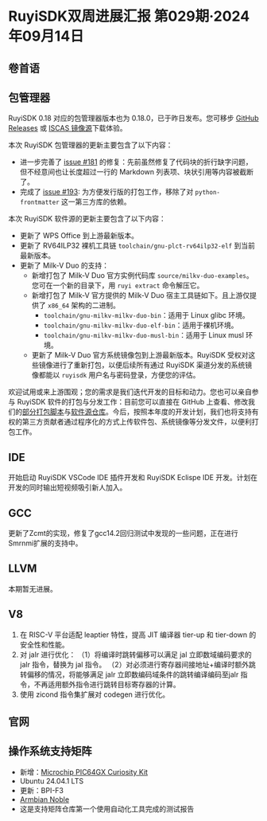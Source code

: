 # RuyiSDK双周进展汇报  第029期·2024年09月14日

## 卷首语

## 包管理器

RuyiSDK 0.18 对应的包管理器版本也为 0.18.0，已于昨日发布。您可移步
[GitHub Releases][ruyi-0.18.0-gh] 或 [ISCAS 镜像源][ruyi-0.18.0-iscas]下载体验。

[ruyi-0.18.0-gh]: https://github.com/ruyisdk/ruyi/releases/tag/0.18.0
[ruyi-0.18.0-iscas]: https://mirror.iscas.ac.cn/ruyisdk/ruyi/releases/0.18.0/

本次 RuyiSDK 包管理器的更新主要包含了以下内容：

* 进一步完善了 [issue #181] 的修复：先前虽然修复了代码块的折行缺字问题，但不经意间也让长度超过一行的
  Markdown 列表项、块状引用等内容被截断了。
* 完成了 [issue #193]: 为方便发行版的打包工作，移除了对 `python-frontmatter` 这一第三方库的依赖。

[issue #181]: https://github.com/ruyisdk/ruyi/issues/181
[issue #193]: https://github.com/ruyisdk/ruyi/issues/193

本次 RuyiSDK 软件源的更新主要包含了以下内容：

* 更新了 WPS Office 到上游最新版本。
* 更新了 RV64ILP32 裸机工具链 `toolchain/gnu-plct-rv64ilp32-elf` 到当前最新版本。
* 更新了 Milk-V Duo 的支持：
    * 新增打包了 Milk-V Duo 官方实例代码库 `source/milkv-duo-examples`。您可在一个新的目录下，用 `ruyi extract` 命令解压它。
    * 新增打包了 Milk-V 官方提供的 Milk-V Duo 宿主工具链如下。且上游仅提供了 `x86_64` 架构的二进制。
        * `toolchain/gnu-milkv-milkv-duo-bin`：适用于 Linux glibc 环境。
        * `toolchain/gnu-milkv-milkv-duo-elf-bin`：适用于裸机环境。
        * `toolchain/gnu-milkv-milkv-duo-musl-bin`：适用于 Linux musl 环境。
    * 更新了 Milk-V Duo 官方系统镜像包到上游最新版本。RuyiSDK 受权对这些镜像进行了重新打包，以便后续所有通过
      RuyiSDK 渠道分发的系统镜像都能以 `ruyisdk` 用户名与密码登录，方便您的评估。

欢迎试用或来上游围观；您的需求是我们迭代开发的目标和动力。您也可以亲自参与
RuyiSDK 软件的打包与分发工作：目前您可以直接在 GitHub 上查看、修改我们的[部分打包脚本](https://github.com/ruyisdk/ruyici)与[软件源仓库](https://github.com/ruyisdk/packages-index)。今后，按照本年度的开发计划，我们也将支持有权的第三方贡献者通过程序化的方式上传软件包、系统镜像等分发文件，以便利打包工作。

## IDE
开始启动 RuyiSDK VSCode IDE 插件开发和 RuyiSDK Eclispe IDE 开发。计划在开发的同时输出短视频吸引新人加入。

## GCC

更新了Zcmt的实现，修复了gcc14.2回归测试中发现的一些问题，正在进行Smrnmi扩展的支持中。

## LLVM
本期暂无进展。

## V8
1. 在 RISC-V 平台适配 leaptier 特性，提高 JIT 编译器 tier-up 和 tier-down 的安全性和性能。
2. 对 jalr 进行优化：
    （1）将编译时跳转偏移可以满足 jal 立即数域编码要求的 jalr 指令，替换为 jal 指令。
    （2）对必须进行寄存器间接地址+编译时额外跳转偏移的情况，将能够满足 jalr 立即数编码域条件的跳转编译编码至jalr 指令，不再适用额外指令进行跳转目标寄存器的计算。
3. 使用 zicond 指令集扩展对 codegen 进行优化。

## 官网

## 操作系统支持矩阵

- 新增：[Microchip PIC64GX Curiosity Kit](https://github.com/ruyisdk/support-matrix/blob/main/PIC64GX/README_zh.md)
 - Ubuntu 24.04.1 LTS
- 更新：BPI-F3
 - [Armbian Noble](https://github.com/ruyisdk/support-matrix/blob/main/BPI-F3/Armbian/README_zh_noble.md)
 - 这是支持矩阵仓库第一个使用自动化工具完成的测试报告
